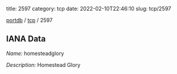 title: 2597
category: tcp
date: 2022-02-10T22:46:10
slug: tcp/2597

[portdb](/) / [tcp](/category/tcp.html) / 2597


## IANA Data

_Name:_ homesteadglory

_Description:_ Homestead Glory

